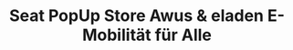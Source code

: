 ---
title: "Seat PopUp Store Awus & eladen E-Mobilität für Alle"
url: /schwerin/seat-popup-store-awus-und-eladen-e-mobilitaet-fuer-alle/
shop: Autohaus
---